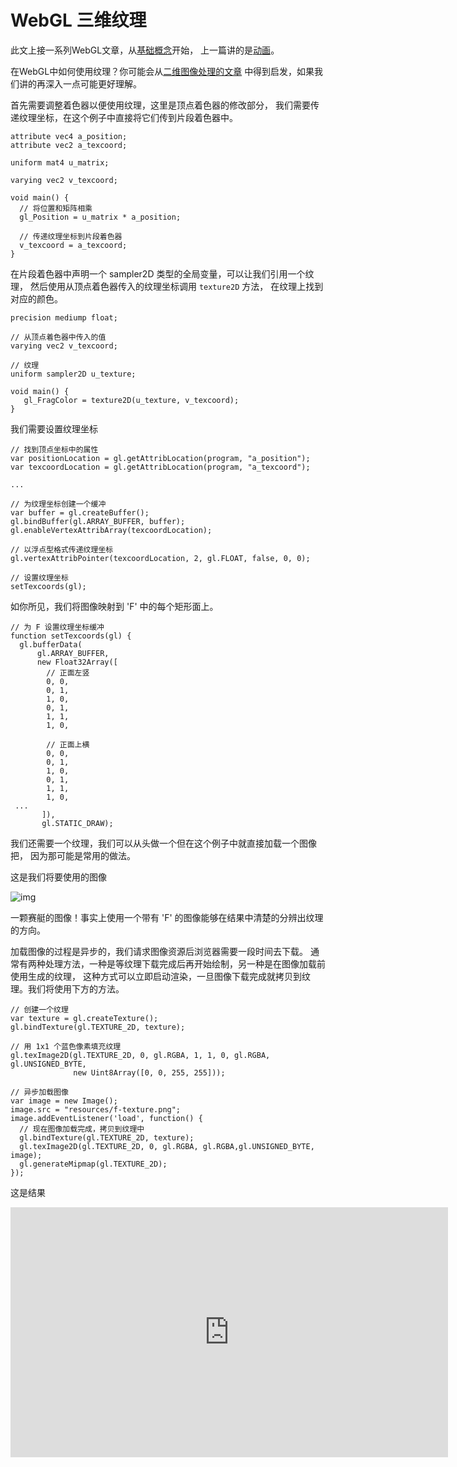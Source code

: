 # WebGL 三维纹理

此文上接一系列WebGL文章，从[基础概念](https://webglfundamentals.org/webgl/lessons/zh_cn/webgl-fundamentals.html)开始， 上一篇讲的是[动画](https://webglfundamentals.org/webgl/lessons/zh_cn/webgl-animation.html)。

在WebGL中如何使用纹理？你可能会从[二维图像处理的文章](https://webglfundamentals.org/webgl/lessons/zh_cn/webgl-image-processing.html) 中得到启发，如果我们讲的再深入一点可能更好理解。

首先需要调整着色器以便使用纹理，这里是顶点着色器的修改部分， 我们需要传递纹理坐标，在这个例子中直接将它们传到片段着色器中。

```
attribute vec4 a_position;
attribute vec2 a_texcoord;
 
uniform mat4 u_matrix;
 
varying vec2 v_texcoord;
 
void main() {
  // 将位置和矩阵相乘
  gl_Position = u_matrix * a_position;
 
  // 传递纹理坐标到片段着色器
  v_texcoord = a_texcoord;
}
```

在片段着色器中声明一个 sampler2D 类型的全局变量，可以让我们引用一个纹理， 然后使用从顶点着色器传入的纹理坐标调用 `texture2D` 方法， 在纹理上找到对应的颜色。

```
precision mediump float;
 
// 从顶点着色器中传入的值
varying vec2 v_texcoord;
 
// 纹理
uniform sampler2D u_texture;
 
void main() {
   gl_FragColor = texture2D(u_texture, v_texcoord);
}
```

我们需要设置纹理坐标

```
// 找到顶点坐标中的属性
var positionLocation = gl.getAttribLocation(program, "a_position");
var texcoordLocation = gl.getAttribLocation(program, "a_texcoord");
 
...
 
// 为纹理坐标创建一个缓冲
var buffer = gl.createBuffer();
gl.bindBuffer(gl.ARRAY_BUFFER, buffer);
gl.enableVertexAttribArray(texcoordLocation);
 
// 以浮点型格式传递纹理坐标
gl.vertexAttribPointer(texcoordLocation, 2, gl.FLOAT, false, 0, 0);
 
// 设置纹理坐标
setTexcoords(gl);
```

如你所见，我们将图像映射到 'F' 中的每个矩形面上。

```
// 为 F 设置纹理坐标缓冲
function setTexcoords(gl) {
  gl.bufferData(
      gl.ARRAY_BUFFER,
      new Float32Array([
        // 正面左竖
        0, 0,
        0, 1,
        1, 0,
        0, 1,
        1, 1,
        1, 0,
 
        // 正面上横
        0, 0,
        0, 1,
        1, 0,
        0, 1,
        1, 1,
        1, 0,
 ...
       ]),
       gl.STATIC_DRAW);
```

我们还需要一个纹理，我们可以从头做一个但在这个例子中就直接加载一个图像把， 因为那可能是常用的做法。

这是我们将要使用的图像

![img](https://webglfundamentals.org/webgl/resources/f-texture.png)

一颗赛艇的图像！事实上使用一个带有 'F' 的图像能够在结果中清楚的分辨出纹理的方向。

加载图像的过程是异步的，我们请求图像资源后浏览器需要一段时间去下载。 通常有两种处理方法，一种是等纹理下载完成后再开始绘制，另一种是在图像加载前使用生成的纹理， 这种方式可以立即启动渲染，一旦图像下载完成就拷贝到纹理。我们将使用下方的方法。

```
// 创建一个纹理
var texture = gl.createTexture();
gl.bindTexture(gl.TEXTURE_2D, texture);
 
// 用 1x1 个蓝色像素填充纹理
gl.texImage2D(gl.TEXTURE_2D, 0, gl.RGBA, 1, 1, 0, gl.RGBA, gl.UNSIGNED_BYTE,
              new Uint8Array([0, 0, 255, 255]));
 
// 异步加载图像
var image = new Image();
image.src = "resources/f-texture.png";
image.addEventListener('load', function() {
  // 现在图像加载完成，拷贝到纹理中
  gl.bindTexture(gl.TEXTURE_2D, texture);
  gl.texImage2D(gl.TEXTURE_2D, 0, gl.RGBA, gl.RGBA,gl.UNSIGNED_BYTE, image);
  gl.generateMipmap(gl.TEXTURE_2D);
});
```

这是结果

<iframe src="https://webglfundamentals.org/webgl/webgl-3d-textures.html?cid=8B504C1595CD3973&resid=8B504C1595CD3973%2126382&authkey=AJzDcN30q6g4W0Y&em=2" width="700px" height="400px" frameborder="0" scrolling="no"> </iframe>



